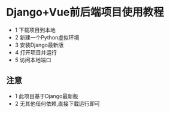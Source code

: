 # Django+Vue前后端项目使用教程

- 1 下载项目到本地
- 2 新建一个Python虚拟环境
- 3 安装Django最新版
- 4 打开项目并运行
- 5 访问本地端口

## 注意
- 1 此项目基于Django最新版
- 2 无其他任何依赖,直接下载运行即可
